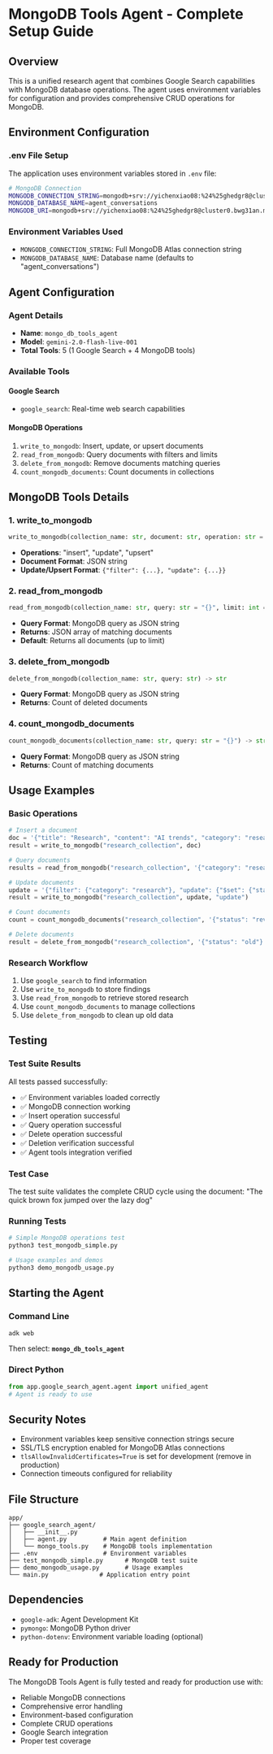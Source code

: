 # MongoDB Tools Agent - Complete Setup Guide

## Overview
This is a unified research agent that combines Google Search capabilities with MongoDB database operations. The agent uses environment variables for configuration and provides comprehensive CRUD operations for MongoDB.

## Environment Configuration

### .env File Setup
The application uses environment variables stored in `.env` file:

```bash
# MongoDB Connection
MONGODB_CONNECTION_STRING=mongodb+srv://yichenxiao08:%24%25ghedgr8@cluster0.bwg31an.mongodb.net
MONGODB_DATABASE_NAME=agent_conversations
MONGODB_URI=mongodb+srv://yichenxiao08:%24%25ghedgr8@cluster0.bwg31an.mongodb.net
```

### Environment Variables Used
- `MONGODB_CONNECTION_STRING`: Full MongoDB Atlas connection string
- `MONGODB_DATABASE_NAME`: Database name (defaults to "agent_conversations")

## Agent Configuration

### Agent Details
- **Name**: `mongo_db_tools_agent`
- **Model**: `gemini-2.0-flash-live-001`
- **Total Tools**: 5 (1 Google Search + 4 MongoDB tools)

### Available Tools

#### Google Search
- `google_search`: Real-time web search capabilities

#### MongoDB Operations
1. `write_to_mongodb`: Insert, update, or upsert documents
2. `read_from_mongodb`: Query documents with filters and limits
3. `delete_from_mongodb`: Remove documents matching queries
4. `count_mongodb_documents`: Count documents in collections

## MongoDB Tools Details

### 1. write_to_mongodb
```python
write_to_mongodb(collection_name: str, document: str, operation: str = "insert") -> str
```
- **Operations**: "insert", "update", "upsert"
- **Document Format**: JSON string
- **Update/Upsert Format**: `{"filter": {...}, "update": {...}}`

### 2. read_from_mongodb
```python
read_from_mongodb(collection_name: str, query: str = "{}", limit: int = 10) -> str
```
- **Query Format**: MongoDB query as JSON string
- **Returns**: JSON array of matching documents
- **Default**: Returns all documents (up to limit)

### 3. delete_from_mongodb
```python
delete_from_mongodb(collection_name: str, query: str) -> str
```
- **Query Format**: MongoDB query as JSON string
- **Returns**: Count of deleted documents

### 4. count_mongodb_documents
```python
count_mongodb_documents(collection_name: str, query: str = "{}") -> str
```
- **Query Format**: MongoDB query as JSON string
- **Returns**: Count of matching documents

## Usage Examples

### Basic Operations
```python
# Insert a document
doc = '{"title": "Research", "content": "AI trends", "category": "research"}'
result = write_to_mongodb("research_collection", doc)

# Query documents
results = read_from_mongodb("research_collection", '{"category": "research"}', 5)

# Update documents
update = '{"filter": {"category": "research"}, "update": {"$set": {"status": "reviewed"}}}'
result = write_to_mongodb("research_collection", update, "update")

# Count documents
count = count_mongodb_documents("research_collection", '{"status": "reviewed"}')

# Delete documents
result = delete_from_mongodb("research_collection", '{"status": "old"}')
```

### Research Workflow
1. Use `google_search` to find information
2. Use `write_to_mongodb` to store findings
3. Use `read_from_mongodb` to retrieve stored research
4. Use `count_mongodb_documents` to manage collections
5. Use `delete_from_mongodb` to clean up old data

## Testing

### Test Suite Results
All tests passed successfully:
- ✅ Environment variables loaded correctly
- ✅ MongoDB connection working
- ✅ Insert operation successful
- ✅ Query operation successful  
- ✅ Delete operation successful
- ✅ Deletion verification successful
- ✅ Agent tools integration verified

### Test Case
The test suite validates the complete CRUD cycle using the document:
"The quick brown fox jumped over the lazy dog"

### Running Tests
```bash
# Simple MongoDB operations test
python3 test_mongodb_simple.py

# Usage examples and demos
python3 demo_mongodb_usage.py
```

## Starting the Agent

### Command Line
```bash
adk web
```
Then select: **`mongo_db_tools_agent`**

### Direct Python
```python
from app.google_search_agent.agent import unified_agent
# Agent is ready to use
```

## Security Notes

- Environment variables keep sensitive connection strings secure
- SSL/TLS encryption enabled for MongoDB Atlas connections
- `tlsAllowInvalidCertificates=True` is set for development (remove in production)
- Connection timeouts configured for reliability

## File Structure
```
app/
├── google_search_agent/
│   ├── __init__.py
│   ├── agent.py          # Main agent definition
│   └── mongo_tools.py    # MongoDB tools implementation
├── .env                  # Environment variables
├── test_mongodb_simple.py      # MongoDB test suite
├── demo_mongodb_usage.py       # Usage examples
└── main.py              # Application entry point
```

## Dependencies
- `google-adk`: Agent Development Kit
- `pymongo`: MongoDB Python driver
- `python-dotenv`: Environment variable loading (optional)

## Ready for Production
The MongoDB Tools Agent is fully tested and ready for production use with:
- Reliable MongoDB connections
- Comprehensive error handling
- Environment-based configuration
- Complete CRUD operations
- Google Search integration
- Proper test coverage
